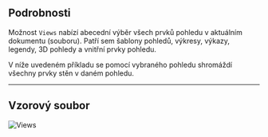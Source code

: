 ## Podrobnosti
Možnost `Views` nabízí abecední výběr všech prvků pohledu v aktuálním dokumentu (souboru). Patří sem šablony pohledů, výkresy, výkazy, legendy, 3D pohledy a vnitřní prvky pohledu.

V níže uvedeném příkladu se pomocí vybraného pohledu shromáždí všechny prvky stěn v daném pohledu.
___
## Vzorový soubor

![Views](./DSRevitNodesUI.Views_img.jpg)
